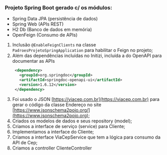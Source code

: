### Projeto Spring Boot gerado c/ os módulos:
- Spring Data JPA (persistência de dados)
- Spring Web (APIs REST)
- H2 Db (Banco de dados em memória)
- OpenFeign (Consumo de APIs)


1) Inclusão ``@EnableFeignClients`` na classe ``PadroesProjetoSpringApplication`` para habilitar o Feign no projeto;
2) Além das dependências incluídas no Initizi, incluída a do OpenAPI para documentar as APIs
   ````xml
    <dependency>
      <groupId>org.springdoc</groupId>
      <artifactId>springdoc-openapi-ui</artifactId>
      <version>1.6.12</version>
    </dependency>
    ````
3) Foi usado o JSON [https://viacep.com.br](https://viacep.com.br) para gerar o código da classe Endereço no site [https://www.jsonschema2pojo.org/](https://www.jsonschema2pojo.org);
4) Criados os modelos de dados e seus repository (model);
5) Criamos a interface de serviço (service) para Cliente;
6) Implementamos a interface do Cliente;
7) Criamos a interface ViaCepService que tem a lógica para consumo da API de Cep;
8) Criamos a controller ClienteController